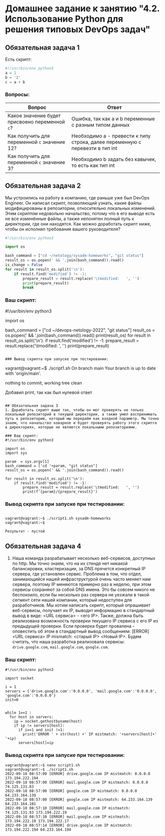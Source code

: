 # Домашнее задание к занятию "4.2. Использование Python для решения типовых DevOps задач"

## Обязательная задача 1

Есть скрипт:
```python
#!/usr/bin/env python3
a = 1
b = '2'
c = a + b
```

### Вопросы:
| Вопрос  | Ответ |
| ------------- | ------------- |
| Какое значение будет присвоено переменной `c`?  | Ошибка, так как a и b переменные с разным типом данных |
| Как получить для переменной `c` значение 12?  | Необходимо a - превести к типу строка, далее переменную с перевезти в тип int  |
| Как получить для переменной `c` значение 3?  | Необходимо b задать без кавычек, то есть как тип int  |

## Обязательная задача 2
Мы устроились на работу в компанию, где раньше уже был DevOps Engineer. Он написал скрипт, позволяющий узнать, какие файлы модифицированы в репозитории, относительно локальных изменений. Этим скриптом недовольно начальство, потому что в его выводе есть не все изменённые файлы, а также непонятен полный путь к директории, где они находятся. Как можно доработать скрипт ниже, чтобы он исполнял требования вашего руководителя?

```python
#!/usr/bin/env python3

import os

bash_command = ["cd ~/netology/sysadm-homeworks", "git status"]
result_os = os.popen(' && '.join(bash_command)).read()
is_change = False
for result in result_os.split('\n'):
    if result.find('modified') != -1:
        prepare_result = result.replace('\tmodified:   ', '')
        print(prepare_result)
        break
```

### Ваш скрипт:
#!/usr/bin/env python3

import os

bash_command = ["cd ~/devops-netology-2022", "git status"]
result_os = os.popen(' && '.join(bash_command)).read()
print(result_os)
for result in result_os.split('\n'):
    if result.find('modified') != -1:
        prepare_result = result.replace('\tmodified:   ', '')
        print(prepare_result)
```

### Вывод скрипта при запуске при тестировании:
```
vagrant@vagrant:~$ ./script1.sh
On branch main
Your branch is up to date with 'origin/main'.

nothing to commit, working tree clean

Добавил print, так как был нулевой ответ
```

## Обязательная задача 3
1. Доработать скрипт выше так, чтобы он мог проверять не только локальный репозиторий в текущей директории, а также умел воспринимать путь к репозиторию, который мы передаём как входной параметр. Мы точно знаем, что начальство коварное и будет проверять работу этого скрипта в директориях, которые не являются локальными репозиториями.

### Ваш скрипт:
#!/usr/bin/env python3

import os
import sys

param  = sys.argv[1]
bash_command = ['cd '+param, "git status"]
result_os = os.popen(' && '.join(bash_command)).read()

for result in result_os.split('\n'):
    if result.find('modified') != -1:
        prepare_result = result.replace('\tmodified:   ', '')
        print(f'{param}/{prepare_result}')

```

### Вывод скрипта при запуске при тестировании:
```

vagrant@vagrant:~$ ./script1.sh sysadm-homeworks
vagrant@vagrant:~$

Результат - пустой
```

## Обязательная задача 4
1. Наша команда разрабатывает несколько веб-сервисов, доступных по http. Мы точно знаем, что на их стенде нет никакой балансировки, кластеризации, за DNS прячется конкретный IP сервера, где установлен сервис. Проблема в том, что отдел, занимающийся нашей инфраструктурой очень часто меняет нам сервера, поэтому IP меняются примерно раз в неделю, при этом сервисы сохраняют за собой DNS имена. Это бы совсем никого не беспокоило, если бы несколько раз сервера не уезжали в такой сегмент сети нашей компании, который недоступен для разработчиков. Мы хотим написать скрипт, который опрашивает веб-сервисы, получает их IP, выводит информацию в стандартный вывод в виде: <URL сервиса> - <его IP>. Также, должна быть реализована возможность проверки текущего IP сервиса c его IP из предыдущей проверки. Если проверка будет провалена - оповестить об этом в стандартный вывод сообщением: [ERROR] <URL сервиса> IP mismatch: <старый IP> <Новый IP>. Будем считать, что наша разработка реализовала сервисы: `drive.google.com`, `mail.google.com`, `google.com`.

### Ваш скрипт:
```
#!/usr/bin/env python3

import socket

i = 1
servers = {'drive.google.com':'0.0.0.0', 'mail.google.com':'0.0.0.0', 'google.com':'0.0.0.0'}
init=0


while 1==1 :
  for host in servers:
    ip = socket.gethostbyname(host)
    if ip != servers[host]:
      if i==1 and init !=1:
        print('ERROR ' + str(host) +' IP mistmatch: '+servers[host]+' '+ip)
      servers[host]=ip
```

### Вывод скрипта при запуске при тестировании:
```
vagrant@vagrant:~$ nano script1.sh
vagrant@vagrant:~$ ./script1.sh
2022-09-18 08:57:00 [ERROR] drive.google.com IP mistmatch: 0.0.0.0 173.194.222.194
2022-09-18 08:57:00 [ERROR] mail.google.com IP mistmatch: 0.0.0.0 74.125.131.83
2022-09-18 08:57:00 [ERROR] google.com IP mistmatch: 0.0.0.0 64.233.164.139
2022-09-18 08:57:00 [ERROR] google.com IP mistmatch: 64.233.164.139 64.233.164.101
2022-09-18 08:57:10 [ERROR] mail.google.com IP mistmatch: 74.125.131.83 173.194.222.19
2022-09-18 08:57:10 [ERROR] mail.google.com IP mistmatch: 173.194.222.19 173.194.222.17
2022-09-18 08:57:14 [ERROR] drive.google.com IP mistmatch: 173.194.222.194 64.233.164.194
```
